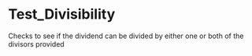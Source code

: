 # Test_Divisibility
Checks to see if the dividend can be divided by either one or both of the divisors provided
